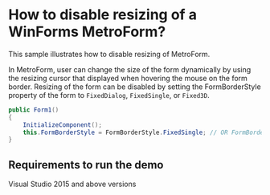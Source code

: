 # How to disable resizing of a WinForms MetroForm?

This sample illustrates how to disable resizing of MetroForm.

In MetroForm, user can change the size of the form dynamically by using the resizing cursor that displayed when hovering the mouse on the form border. Resizing of the form can be disabled by setting the FormBorderStyle property of the form to `FixedDialog`, `FixedSingle`, or `Fixed3D`.

```C#
public Form1()
{
    InitializeComponent();
    this.FormBorderStyle = FormBorderStyle.FixedSingle; // OR FormBorderStyle.FixedDialog OR FormBorderStyle.Fixed3D
}
```

## Requirements to run the demo
Visual Studio 2015 and above versions


